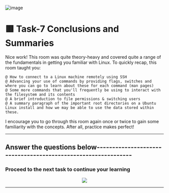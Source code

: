 ![image](https://user-images.githubusercontent.com/94435318/161464318-2f53b4ec-ce25-4f2f-ad52-470231458957.png)

# 🟥 Task-7 Conclusions and Summaries

Nice work! This room was quite theory-heavy and covered quite a range of the fundamentals in getting you familiar with Linux. To quickly recap, this room taught you:

    @ How to connect to a Linux machine remotely using SSH
    @ Advancing your use of commands by providing flags, switches and where you can go to learn about these for each command (man pages)
    @ Some more commands that you'll frequently be using to interact with the filesystem and its contents
    @ A brief introduction to file permissions & switching users
    @ A summary paragraph of the important root directories on a Ubuntu Linux install and how we may be able to use the data stored within these.

I encourage you to go through this room again once or twice to gain some familiarity with the concepts. After all, practice makes perfect! 

---------------------------------------------------------------------------------------------

Answer the questions below--------------------------------------------------------------
--

### Proceed to the next task to continue your learning

<p align="center">
  <img src="https://user-images.githubusercontent.com/94435318/161687394-218a79b1-ce0d-49f2-8dfb-53600bdbed33.png">
</p>

-----------------------------------------------------------------------------------------------
